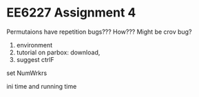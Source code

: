 # EE6227 Assignment 4 

Permutaions have repetition bugs??? How??? Might be crov bug? 

1. environment 
2. tutorial on parbox: download, 
3. suggest ctrlF 

set NumWrkrs

ini time and running time
